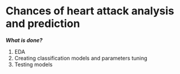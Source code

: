 # Chances of heart attack analysis and prediction

***What is done?***
1. EDA
2. Creating classification models and parameters tuning
3. Testing models
